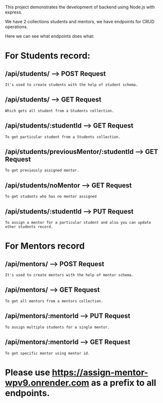 This project demonstrates the development of backend using Node.js with express.

We have 2 collections students and mentors, we have endpoints for CRUD operations.

Here we can see what endpoints does what:

# For Students record:

## /api/students/ --> POST Request
    It's used to create students with the help of student schema.
## /api/students/ --> GET Request
    Which gets all student from a Students collection.
## /api/students/:studentId --> GET Request
    To get particular student from a Students collection.
## /api/students/previousMentor/:studentId --> GET Request
    To get previously assigned mentor.
## /api/students/noMentor --> GET Request
    To get students who has no mentor assigned
## /api/students/:studentId --> PUT Request
    To assign a mentor for a particular student and also you can update other students record.


# For Mentors record

## /api/mentors/ --> POST Request
    It's used to create mentors with the help of mentor schema.
## /api/mentors/ --> GET Request
    To get all mentors from a mentors collection.
## /api/mentors/:mentorId --> PUT Request
    To assign multiple students for a single mentor.
## /api/mentors/:mentorId --> GET Request
    To get specific mentor using mentor id.

# Please use https://assign-mentor-wpv9.onrender.com as a prefix to all endpoints.

